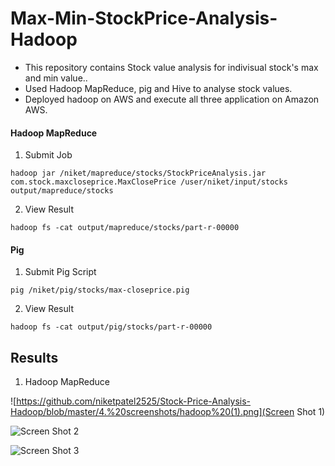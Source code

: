 # Max-Min-StockPrice-Analysis-Hadoop

- This repository contains Stock value analysis for indivisual stock's max and min value.. 
- Used Hadoop MapReduce, pig and Hive to analyse stock values.
- Deployed hadoop on AWS and execute all three application on Amazon AWS.


#### Hadoop MapReduce

1. Submit Job
``` 
hadoop jar /niket/mapreduce/stocks/StockPriceAnalysis.jar com.stock.maxcloseprice.MaxClosePrice /user/niket/input/stocks output/mapreduce/stocks
```

2. View Result
```
hadoop fs -cat output/mapreduce/stocks/part-r-00000
```


#### Pig

1. Submit Pig Script
```
pig /niket/pig/stocks/max-closeprice.pig
```

2. View Result
```
hadoop fs -cat output/pig/stocks/part-r-00000
```





## Results

1. Hadoop MapReduce

![https://github.com/niketpatel2525/Stock-Price-Analysis-Hadoop/blob/master/4.%20screenshots/hadoop%20(1).png](Screen Shot 1)

![Screen Shot 2](https://github.com/niketpatel2525/Stock-Price-Analysis-Hadoop/blob/master/4.%20screenshots/hadoop%20(2).png)

![Screen Shot 3](https://github.com/niketpatel2525/Stock-Price-Analysis-Hadoop/blob/master/4.%20screenshots/hadoop%20(3).png)